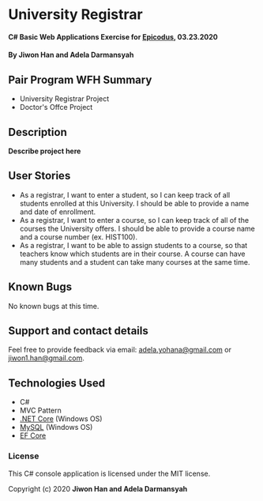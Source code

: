 # University Registrar

#### C# Basic Web Applications Exercise for [Epicodus](https://www.epicodus.com/), 03.23.2020

#### By **Jiwon Han and Adela Darmansyah**

## Pair Program WFH Summary

* University Registrar Project
* Doctor's Offce Project

## Description

**Describe project here**

## User Stories

* As a registrar, I want to enter a student, so I can keep track of all students enrolled at this University. I should be able to provide a name and date of enrollment.
* As a registrar, I want to enter a course, so I can keep track of all of the courses the University offers. I should be able to provide a course name and a course number (ex. HIST100).
* As a registrar, I want to be able to assign students to a course, so that teachers know which students are in their course. A course can have many students and a student can take many courses at the same time.

## Known Bugs

No known bugs at this time.

## Support and contact details

Feel free to provide feedback via email: adela.yohana@gmail.com or jiwon1.han@gmail.com.

## Technologies Used

* C#
* MVC Pattern
* [.NET Core](https://dotnet.microsoft.com/download/dotnet-core/) (Windows OS)
* [MySQL](https://dev.mysql.com/downloads/file/?id=484919) (Windows OS)
* [EF Core](https://github.com/PomeloFoundation/Pomelo.EntityFrameworkCore.MySql)

### License

This C# console application is licensed under the MIT license.

Copyright (c) 2020 **Jiwon Han and Adela Darmansyah**
